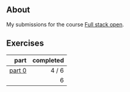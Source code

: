 ## About

My submissions for the course [Full stack open](https://fullstackopen.com/en/).

## Exercises

|                          part |   completed |
| ----------------------------: | ----------: |
|    [part 0](exercises/part00) |       4 / 6 |
|                               |           6 |
